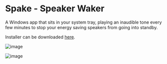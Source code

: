 # Spake - Speaker Waker

A Windows app that sits in your system tray, playing an inaudible tone every few minutes to stop your energy saving speakers from going into standby.

Installer can be downloaded [here](https://github.com/vjdw/Spake/releases/download/v1.0/Spake.exe).

![image](https://user-images.githubusercontent.com/9841768/201724258-240b545b-82ea-4454-a682-a69435cb7d00.png)

![image](https://user-images.githubusercontent.com/9841768/201724561-cb169ab4-a2a8-4f6d-9d32-d367e6b16e91.png)

